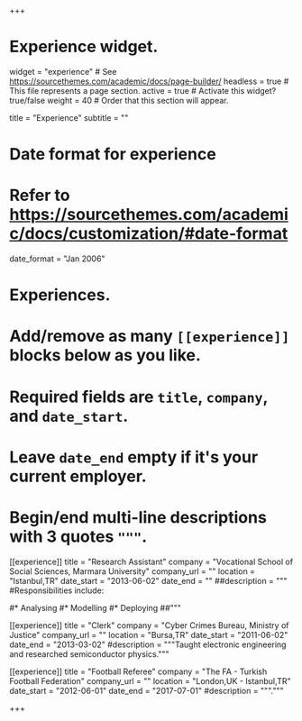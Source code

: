 +++
# Experience widget.
widget = "experience"  # See https://sourcethemes.com/academic/docs/page-builder/
headless = true  # This file represents a page section.
active = true  # Activate this widget? true/false
weight = 40  # Order that this section will appear.

title = "Experience"
subtitle = ""

# Date format for experience
#   Refer to https://sourcethemes.com/academic/docs/customization/#date-format
date_format = "Jan 2006"

# Experiences.
#   Add/remove as many `[[experience]]` blocks below as you like.
#   Required fields are `title`, `company`, and `date_start`.
#   Leave `date_end` empty if it's your current employer.
#   Begin/end multi-line descriptions with 3 quotes `"""`.
[[experience]]
  title = "Research Assistant"
  company = "Vocational School of Social Sciences, Marmara University"
  company_url = ""
  location = "Istanbul,TR"
  date_start = "2013-06-02"
  date_end = ""
  ##description = """
  #Responsibilities include:
  
  #* Analysing
  #* Modelling
  #* Deploying
  ##"""

[[experience]]
  title = "Clerk"
  company = "Cyber Crimes Bureau, Ministry of Justice"
  company_url = ""
  location = "Bursa,TR"
  date_start = "2011-06-02"
  date_end = "2013-03-02"
  #description = """Taught electronic engineering and researched semiconductor physics."""
  
  [[experience]]
  title = "Football Referee"
  company = "The FA - Turkish Football Federation"
  company_url = ""
  location = "London,UK - Istanbul,TR"
  date_start = "2012-06-01"
  date_end = "2017-07-01"
  #description = """."""
  

+++
